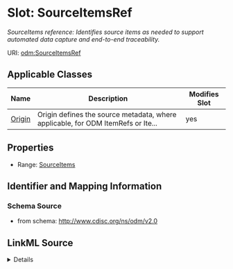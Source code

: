 # Slot: SourceItemsRef


_SourceItems reference: Identifies source items as needed to support automated data capture and end-to-end traceability._



URI: [odm:SourceItemsRef](http://www.cdisc.org/ns/odm/v2.0/SourceItemsRef)



<!-- no inheritance hierarchy -->




## Applicable Classes

| Name | Description | Modifies Slot |
| --- | --- | --- |
[Origin](Origin.md) | Origin defines the source metadata, where applicable, for ODM ItemRefs or Ite... |  yes  |







## Properties

* Range: [SourceItems](SourceItems.md)





## Identifier and Mapping Information







### Schema Source


* from schema: http://www.cdisc.org/ns/odm/v2.0




## LinkML Source

<details>
```yaml
name: SourceItemsRef
description: 'SourceItems reference: Identifies source items as needed to support
  automated data capture and end-to-end traceability.'
from_schema: http://www.cdisc.org/ns/odm/v2.0
rank: 1000
identifier: false
alias: SourceItemsRef
domain_of:
- Origin
range: SourceItems

```
</details>